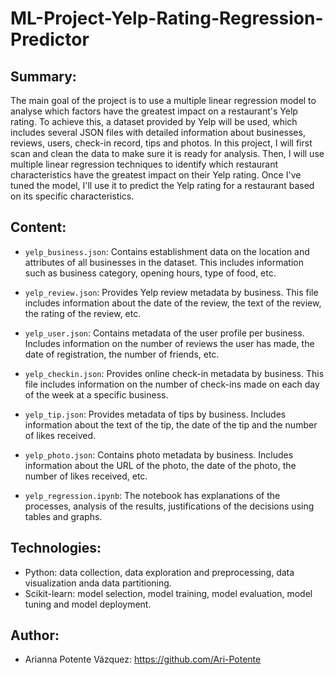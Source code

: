# ML-Project-Yelp-Rating-Regression-Predictor

## Summary:

The main goal of the project is to use a multiple linear regression model to analyse which factors have the greatest impact on a restaurant's Yelp rating. To achieve this,  a dataset provided by Yelp will be used, which includes several JSON files with detailed information about businesses, reviews, users, check-in record, tips and photos. In this project, I will first scan and clean the data to make sure it is ready for analysis. Then, I will use multiple linear regression techniques to identify which restaurant characteristics have the greatest impact on their Yelp rating. Once I've tuned the model, I'll use it to predict the Yelp rating for a restaurant based on its specific characteristics.

## Content:

- `yelp_business.json`: Contains establishment data on the location and attributes of all businesses in the dataset. This includes information such as business category, opening hours, type of food, etc.
  
- `yelp_review.json`: Provides Yelp review metadata by business. This file includes information about the date of the review, the text of the review, the rating of the review, etc.

- `yelp_user.json`: Contains metadata of the user profile per business. Includes information on the number of reviews the user has made, the date of registration, the number of friends, etc.

- `yelp_checkin.json`: Provides online check-in metadata by business. This file includes information on the number of check-ins made on each day of the week at a specific business.

- `yelp_tip.json`: Provides metadata of tips by business. Includes information about the text of the tip, the date of the tip and the number of likes received.

- `yelp_photo.json`: Contains photo metadata by business. Includes information about the URL of the photo, the date of the photo, the number of likes received, etc.

- `yelp_regression.ipynb`: The notebook has explanations of the processes, analysis of the results, justifications of the decisions using tables and graphs.

## Technologies:

  - Python: data collection, data exploration and preprocessing, data visualization anda data partitioning.
  - Scikit-learn: model selection, model training, model evaluation, model tuning and model deployment.

## Author:
  
  - Arianna Potente Vázquez: https://github.com/Ari-Potente
